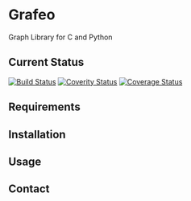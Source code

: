 # Grafeo

Graph Library for C and Python

## Current Status

[![Build Status](https://travis-ci.org/grafeo/grafeo.svg)](https://travis-ci.org/grafeo/grafeo)
[![Coverity Status](https://scan.coverity.com/projects/6218/badge.svg)](https://scan.coverity.com/projects/grafeo-grafeo)
[![Coverage Status](https://coveralls.io/repos/grafeo/grafeo/badge.svg?branch=develop&service=github)](https://coveralls.io/github/grafeo/grafeo?branch=develop)

## Requirements

## Installation 

## Usage

## Contact
